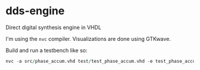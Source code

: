 # dds-engine
Direct digital synthesis engine in VHDL

I'm using the `nvc` compiler. Visualizations are done using GTKwave. 

Build and run a testbench like so:

```vhdl
nvc -a src/phase_accum.vhd test/test_phase_accum.vhd -e test_phase_accum -r -w
```
